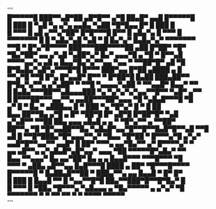                                                          
 '''                                                        
    █▀▀▀▀▀█ ███▀▀▄█▀██ ▄█▀█▀▀ ▄▀█   ██▄█▀ ▄▄█ █▀▀▀▀▀█    
    █ ███ █ ▀▄█ ▀▄    ▄▀▄ ▄▄█▄ ▀▄██ ▀█▀█▄▄ █▀ █ ███ █    
    █ ▀▀▀ █ ▄█ ▄▀▀▄▀██▀ █▀█▀▀▀█ █▀▀ █ ▄█▄▀▄   █ ▀▀▀ █    
    ▀▀▀▀▀▀▀ █ █ ▀▄█▄▀▄█ ▀▄█ ▀ █ █▄▀▄▀ █▄█▄▀▄▀ ▀▀▀▀▀▀▀    
      ▀▀█ ▀ █▀▄▀█▀▀▀▀ ███▀▀▀███▀▀▀▀██  ▄██ █▀██▀  ▀█▀    
    ▀█▄▀██▀ ▄▄ ▄▀▄█ ▀▄██▀▄▀ █▄▀ ▄▄▄▀█ ▄ ▀█ ▀    █▀▀▄█    
    ▀▀▀▀▄▄▀▄ ▄█  ▄ █▄▄▀█▄▀▄▀▀▄▄ ▀▄▄ ▀ ▀▀██▀█▀ ▄█ ▀█      
    █▀█▄█▄▀▄█▀▄▀▀▀█▀█  █▀▀▀  ███▀▄▄ █▀██ ▄████  ▄   █    
    ▀▀▄▀█ ▀▀█ █▀▄ █▀▄▄█▀ █▀▀ ▀   █▀██▀█ █▄██ ███▄██▀▀    
    █▀█▄▀▄▀▀▄ ▄▀▄██▀ ▀ ▀▀█ ▀▄▄▄▄▀▄██ ▀ ▀▀▄▄█▀ █▄▄▀ ▀▀    
    █ █▄█▄▀▀▀██▀▀▄█▄▄▄███ ▀▄ ▀▄▀▄▀▄▀▄▄▀▀█▀▀ ▀▄█▀ ▄▀▀     
      █ █▀▀▀██▀▀▀▄▄▀▀▄ ▄▄██▀▀▀██▀▄▄▄ ▀█ ▀▄█▄█▀▀▀█  ▀█    
     ▄▀ █ ▀ █▄ ▀  ▄███▄▄  █ ▀ ███ ▀▄  ▀█▀▄▀ █ ▀ █ ██     
    █▄▄ ██▀▀█▄ ▄▀█ ▄ █▀   ▀██▀█ █▀  ▄█▀█  █▀██▀█▀ ▀▄█    
     ▄▀▄█▀▀ ▀▀██ ██▄ ▄▄▄ ▄█▄█ ▄ ▄  ▀  ▀█▀▄▀▀  ▄ ▀▀██▀    
    ██▀▀▄ ▀█ ▀█▀▄▄██▀▀█▄ ▀▄█▄█▀▄▄▀█▀▀█▀▀█▄█▀█▀▀▄█ ▀▀█    
    ▄█ █ ▀▀█▀███▄▀█▀▄▄▄▀▀▄▀ ▀█▄▄ ▀█▀██ ▀ █▀▀▀▄▀█ ▄▀▄▀    
    ▄▄█▀█▀▀▄▄▀▀  ▄▄█▀ █ ██▀ ▀▀▀▄ ▄▄▀█▄▀▀ ▄▀ █▀▀▀▀▄▀ ▀    
    ▄▄ ▄█▀▀▄  ▄▀▄█▄█▀▄█▀▄▄▀  ▄▄▄ ▀██  ▀▀▀▀▀█▀▄█▄▀ ▀▀     
     █▄▄ ▀▀▄▄▄▀ █▄ ▄▄▀██▀ █▄ ▄  ▄ █▄▄█▀▀▀ ▀▀▀█▀▀▀  ▀█    
    ▀▀▀   ▀ ▄██▄ ▄█▀▀▄▄ █▄█▀▀▀█ ████ ▄ ██▀ ▀█▀▀▀█▀▀▀▀    
    █▀▀▀▀▀█   ▀  █▄██▄█▀▀██ ▀ ███▄▀▀▄ ▄▄ █▄▄█ ▀ █▀ █▀    
    █ ███ █ █▄▄█  ▀▀ █ ▀▄▄▀▀█▀█   ██▄▀▀███▀█▀▀█▀█▄▀ █    
    █ ▀▀▀ █ ▀██▄ ▀█▀▀▀▄  ▀▄█▄▄▄ ▄  ▀█▄▀▀▀▀▀ ▄ ▄▀▄▀ ▀█    
    ▀▀▀▀▀▀▀    ▀  ▀ ▀▀      ▀▀ ▀   ▀   ▀▀▀▀     ▀▀▀▀▀    
  '''                                                       
                                                         
